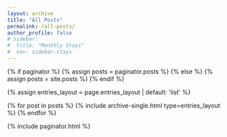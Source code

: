 ```yaml
---
layout: archive
title: "All Posts"
permalink: /all-posts/
author_profile: false
# sidebar:
#  title: "Monthly Stays"
#  nav: sidebar-stays
---
```


{% if paginator %}
{% assign posts = paginator.posts %}
{% else %}
{% assign posts = site.posts %}
{% endif %}

{% assign entries_layout = page.entries_layout | default: 'list' %}

<div class="entries-{{ entries_layout }}">
  {% for post in posts %}
    {% include archive-single.html type=entries_layout %}
  {% endfor %}
</div>

{% include paginator.html %}
